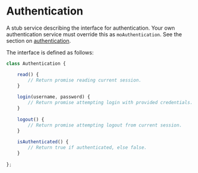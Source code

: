 # Authentication
A stub service describing the interface for authentication. Your own
authentication service must override this as `moAuthentication`. See
the section on [authentication](../overview/authentication.md).

The interface is defined as follows:

```javascript
class Authentication {

    read() {
        // Return promise reading current session.
    }
    
    login(username, password) {
        // Return promise attempting login with provided credentials.
    }
    
    logout() {
        // Return promise attempting logout from current session.
    }
    
    isAuthenticated() {
        // Return true if authenticated, else false.
    }   
    
};
```

